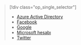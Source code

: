 > [!div class="op_single_selector"]
> * [Azure Active Directory](../articles/app-service-mobile/app-service-mobile-how-to-configure-active-directory-authentication.md)
> * [Facebook](../articles/app-service-mobile/app-service-mobile-how-to-configure-facebook-authentication.md)
> * [Google](../articles/app-service-mobile/app-service-mobile-how-to-configure-google-authentication.md)
> * [Microsoft hesabı](../articles/app-service-mobile/app-service-mobile-how-to-configure-microsoft-authentication.md)
> * [Twitter](../articles/app-service-mobile/app-service-mobile-how-to-configure-twitter-authentication.md)
> 
> 


